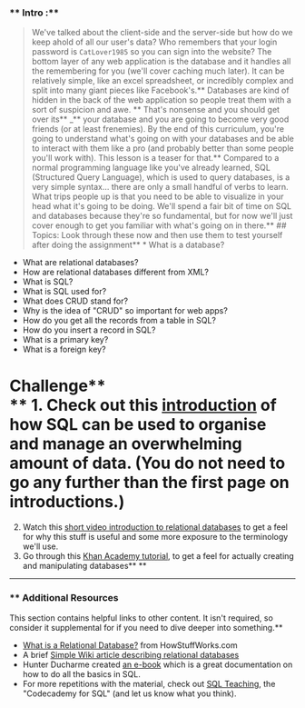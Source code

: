 ### ** Intro :** 
>We've talked about the client-side and the server-side but how do we keep ahold of all our user's data?  Who remembers that your login password is `CatLover1985` so you can sign into the website?  The bottom layer of any web application is the database and it handles all the remembering for you (we'll cover caching much later).  It can be relatively simple, like an excel spreadsheet, or incredibly complex and split into many giant pieces like Facebook's.** Databases are kind of hidden in the back of the web application so people treat them with a sort of suspicion and awe.  ** That's nonsense and you should get over its**  _** your database and you are going to become very good friends (or at least frenemies).  By the end of this curriculum, you're going to understand what's going on with your databases and be able to interact with them like a pro (and probably better than some people you'll work with).  This lesson is a teaser for that.** Compared to a normal programming language like you've already learned, SQL (Structured Query Language), which is used to query databases, is a very simple syntax... there are only a small handful of verbs to learn.  What trips people up is that you need to be able to visualize in your head what it's going to be doing.  We'll spend a fair bit of time on SQL and databases because they're so fundamental, but for now we'll just cover enough to get you familiar with what's going on in there.** ## Topics:
Look through these now and then use them to test yourself after doing the assignment** * What is a database?
* What are relational databases?
* How are relational databases different from XML?
* What is SQL?
* What is SQL used for?
* What does CRUD stand for?
* Why is the idea of "CRUD" so important for web apps?
* How do you get all the records from a table in SQL?
* How do you insert a record in SQL?
* What is a primary key?
* What is a foreign key?
# Challenge** <div class="lesson-content__panel" markdown="1">**   1. Check out this [introduction](https://launchschool.com/books/sql/read/introduction) of how SQL can be used to organise and manage an overwhelming amount of data. (You do not need to go any further than the first page on introductions.)
  2. Watch this [short video introduction to relational databases](http://www.youtube.com/watch?v=z2kbsG8zsLM) to get a feel for why this stuff is useful and some more exposure to the terminology we'll use.
  3. Go through this [Khan Academy tutorial](https://www.khanacademy.org/computing/hour-of-code/hour-of-sql/v/welcome-to-sql), to get a feel for actually creating and manipulating databases** </div>** 

---


### ** Additional Resources
This section contains helpful links to other content. It isn't required, so consider it supplemental for if you need to dive deeper into something.** 

* [What is a Relational Database?](http://computer.howstuffworks.com/question599.htm) from HowStuffWorks.com
* A brief [Simple Wiki article describing relational databases](http://simple.wikipedia.org/wiki/Relational_database)
* Hunter Ducharme created [an e-book](http://hgducharme.gitbooks.io/sql-basics/) which is a great documentation on how to do all the basics in SQL.
* For more repetitions with the material, check out [SQL Teaching](http://www.sqlteaching.com), the "Codecademy for SQL" (and let us know what you think).
